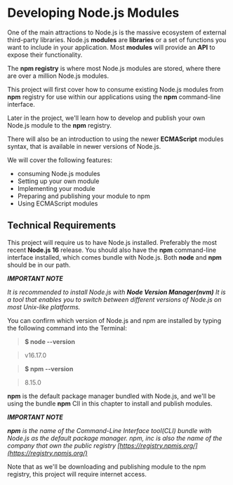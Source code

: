 # Developing Node.js Modules

One of the main attractions to Node.js is the massive ecosystem of external third-party libraries. Node.js **modules** are **libraries** or a set of functions you want to include in your application. Most **modules** will provide an **API** to expose their functionality.

The **npm registry** is where most Node.js modules are stored, where there are over a million Node.js modules.

This project will first cover how to consume existing Node.js modules from **npm** registry for use within our applications using the **npm** command-line interface.

Later in the project, we'll learn how to develop and publish your own Node.js module to the **npm** registry.

There will also be an introduction to using the newer **ECMAScript** modules syntax, that is available in newer versions of Node.js.

We will cover the following features:

- consuming Node.js modules
- Setting up your own module
- Implementing your module
- Preparing and publishing your module to npm
- Using ECMAScript modules

## Technical Requirements

This project will require us to have Node.js installed. Preferably the most recent **Node.js 16** release. You should also have the **npm** command-line interface installed, which comes bundle with Node.js. Both **node** and **npm** should be in our path.

_**IMPORTANT NOTE**_

_It is recommended to install Node.js with **Node Version Manager(nvm)** It is a tool that enables you to switch between different versions of Node.js on most Unix-like platforms._

You can confirm which version of Node.js and npm are installed by typing the following command into the Terminal:

> **$ node --version**

> v16.17.0

> **$ npm --version**

> 8.15.0

**npm** is the default package manager bundled with Node.js, and we'll be using the bundle **npm** ClI in this chapter to install and publish modules.

_**IMPORTANT NOTE**_

_**npm** is the name of the Command-Line Interface tool(CLI) bundle with Node.js as the default package manager. npm, inc is also the name of the company that own the public registry [https://registry.npmjs.org/](https://registry.npmjs.org/)_

Note that as we'll be downloading and publishing module to the npm registry, this project will require internet access.
